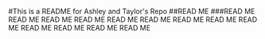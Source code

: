 #This is a README for Ashley and Taylor's Repo
##READ ME
###READ ME
READ ME
READ ME
READ ME
READ ME
READ ME
READ ME
READ ME
READ ME
READ ME
READ ME
READ ME
READ ME
